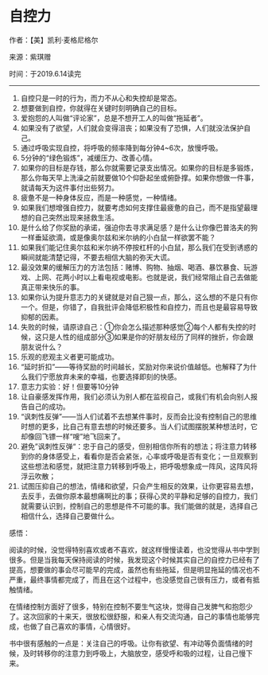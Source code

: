 # 自控力

作者：【美】凯利·麦格尼格尔

来源：紫琪赠

时间：于2019.6.14读完

---

1. 自控只是一时的行为，而力不从心和失控却是常态。
2. 想要做到自控，你就得在关键时刻明确自己的目标。
3. 爱抱怨的人叫做“评论家”，总是不想开工人的叫做“拖延者”。
4. 如果没有了欲望，人们就会变得沮丧；如果没有了恐惧，人们就没法保护自己。
5. 通过呼吸实现自控，将呼吸的频率降到每分钟4~6次，放慢呼吸。
6. 5分钟的“绿色锻炼”，减缓压力、改善心情。
7. 如果你的目标是存钱，那么你就需要记录支出情况。如果你的目标是多锻炼，那么你每天早上洗澡之前就要做10个仰卧起坐或俯卧撑。如果你想做一件事，就请每天为这件事付出些努力。
8. 疲惫不是一种身体反应，而是一种感觉，一种情绪。
9. 如果我们想增强自控力，就要考虑如何支撑住最疲惫的自己，而不是指望最理想的自己突然出现来拯救生活。
10.  是什么给了你奖励的承诺，强迫你去寻求满足感？是什么让你像巴普洛夫的狗一样垂延欲滴，或是像奥尔兹和米尔纳的小白鼠一样欲罢不能？
11. 如果我们能记住奥尔兹和米尔纳不停按杠杆的小白鼠，那么我们在受到诱惑的瞬间就能清楚记得，不要去相信大脑的弥天大谎。
12. 最没效果的缓解压力的方法包括：赌博、购物、抽烟、喝酒、暴饮暴食、玩游戏、上网、花两小时以上看电视或电影。也就是说，我们经常阻止自己去做能真正带来快乐的事。
13. 如果你认为提升意志力的关键就是对自己狠一点，那么，这么想的不是只有你一个。但是，你错了，自我批评会降低积极性和自控力，而且也是最容易导致抑郁的因素。
14. 失败的时候，请原谅自己：①你会怎么描述那种感觉②每个人都有失控的时候，这只是人性的组成部分③如果是你的好朋友经历了同样的挫折，你会跟朋友说什么？
15. 乐观的悲观主义者更可能成功。
16. “延时折扣”——等待奖励的时间越长，奖励对你来说价值越低。也解释了为什么我们宁愿放弃未来的幸福，也要选择即刻的快感。
17. 意志力实验：好！但要等10分钟
18. 让自豪感发挥作用，我们必须认为别人都在监视自己，或我们有机会向别人报告自己的成功。
19. “讽刺性反弹”——当人们试着不去想某件事时，反而会比没有控制自己的思维时想的更多，比自己有意去想的时候还要多。当人们试图摆脱某种想法时，它却像回飞镖一样“嗖”地飞回来了。
20. 避免”讽刺性反弹“：忠于自己的感受，但别相信你所有的想法；将注意力转移到你的身体感受上，看看你是否会紧张，心率或呼吸是否有变化；一旦观察到这些想法和感觉，就把注意力转移到呼吸上，把呼吸想象成一阵风，这阵风将浮云吹散；
21. 试图压抑自己的想法，情绪和欲望，只会产生相反的效果，让你更容易去想，去反手，去做你原本最想痛啊比的事；获得心灵的平静和足够的自控力，我们就需要认识到，控制自己的思想是件不可能的事。我们能做的就是，选择自己相信什么，选择自己要做什么。



感悟：

阅读的时候，没觉得特别喜欢或者不喜欢，就这样慢慢读着，也没觉得从书中学到很多。但是当我每天保持阅读的时候，我发现这个时候其实自己的自控力已经有了提高，想要做的事会尽可能早的完成，虽然也有些拖延，但是明显拖延的情况也不严重，最终事情都完成了，而且在这个过程中，也没感觉自己很有压力，或者有抵触情绪。



在情绪控制方面好了很多，特别在控制不要生气这块，觉得自己发脾气和抱怨少了。这次回家的十来天，很放松很舒服，和亲人有交流沟通，自己的事情也能够完成，也做了自己喜欢的事情，心情很好。



书中很有感触的一点是：关注自己的呼吸。让你有欲望、有冲动等负面情绪的时候，及时转移你的注意力到呼吸上，大脑放空，感受呼和吸的过程，让自己慢下来。



































